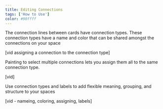 ```yaml
---
title: Editing Connections
tags: ['How to Use']
color: #90ffff
---
```


The connection lines between cards have connection types. These connection types have a name and color that can be shared amongst the connections on your space

[vid assigning a connection to the connection type]

Painting to select multiple connections lets you assign them all to the same connection type.

[vid]

Use connection types and labels to add flexible meaning, grouping, and structure to your spaces

[vid - nameing, coloring, assigning, labels]